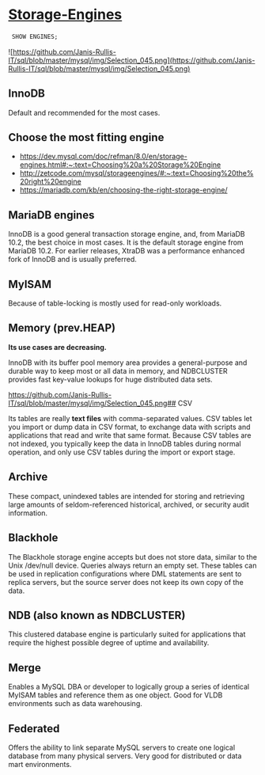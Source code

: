 # [Storage-Engines](https://dev.mysql.com/doc/refman/8.0/en/storage-engines.html)

```sql
 SHOW ENGINES;
 ```
 
 ![https://github.com/Janis-Rullis-IT/sql/blob/master/mysql/img/Selection_045.png](https://github.com/Janis-Rullis-IT/sql/blob/master/mysql/img/Selection_045.png)
 
 ## InnoDB
 
Default and recommended for the most cases.
 
 ## Choose the most fitting engine
 
 * https://dev.mysql.com/doc/refman/8.0/en/storage-engines.html#:~:text=Choosing%20a%20Storage%20Engine
 * http://zetcode.com/mysql/storageengines/#:~:text=Choosing%20the%20right%20engine
 * https://mariadb.com/kb/en/choosing-the-right-storage-engine/
 
 ## MariaDB engines
 
InnoDB is a good general transaction storage engine, and, from MariaDB 10.2, the best choice in most cases. It is the default storage engine from MariaDB 10.2. For earlier releases, XtraDB was a performance enhanced fork of InnoDB and is usually preferred.
 
 ## MyISAM
 
 Because of table-locking is mostly used for read-only workloads.

## Memory (prev.HEAP)

**Its use cases are decreasing.**

InnoDB with its buffer pool memory area provides a general-purpose and durable way to keep most or all data in memory, and NDBCLUSTER provides fast key-value lookups for huge distributed data sets.

https://github.com/Janis-Rullis-IT/sql/blob/master/mysql/img/Selection_045.png## CSV

Its tables are really **text files** with comma-separated values.
CSV tables let you import or dump data in CSV format, to exchange data with scripts and applications that read and write that same format. Because CSV tables are not indexed, you typically keep the data in InnoDB tables during normal operation, and only use CSV tables during the import or export stage.

## Archive

These compact, unindexed tables are intended for storing and retrieving large amounts of seldom-referenced historical, archived, or security audit information.

## Blackhole

The Blackhole storage engine accepts but does not store data, similar to the Unix /dev/null device. Queries always return an empty set. These tables can be used in replication configurations where DML statements are sent to replica servers, but the source server does not keep its own copy of the data.

## NDB (also known as NDBCLUSTER)

This clustered database engine is particularly suited for applications that require the highest possible degree of uptime and availability.

## Merge

Enables a MySQL DBA or developer to logically group a series of identical MyISAM tables and reference them as one object. Good for VLDB environments such as data warehousing.

## Federated

Offers the ability to link separate MySQL servers to create one logical database from many physical servers. Very good for distributed or data mart environments.
